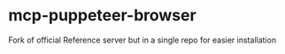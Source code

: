 # mcp-puppeteer-browser
Fork of official Reference server but in a single repo for easier installation
